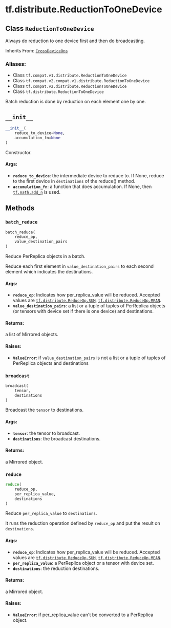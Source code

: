 <div itemscope itemtype="http://developers.google.com/ReferenceObject">
<meta itemprop="name" content="tf.distribute.ReductionToOneDevice" />
<meta itemprop="path" content="Stable" />
<meta itemprop="property" content="__init__"/>
<meta itemprop="property" content="batch_reduce"/>
<meta itemprop="property" content="broadcast"/>
<meta itemprop="property" content="reduce"/>
</div>

# tf.distribute.ReductionToOneDevice

## Class `ReductionToOneDevice`

Always do reduction to one device first and then do broadcasting.

Inherits From: [`CrossDeviceOps`](../../tf/distribute/CrossDeviceOps.md)

### Aliases:

* Class `tf.compat.v1.distribute.ReductionToOneDevice`
* Class `tf.compat.v2.compat.v1.distribute.ReductionToOneDevice`
* Class `tf.compat.v2.distribute.ReductionToOneDevice`
* Class `tf.distribute.ReductionToOneDevice`

<!-- Placeholder for "Used in" -->

Batch reduction is done by reduction on each element one by one.

<h2 id="__init__"><code>__init__</code></h2>

``` python
__init__(
    reduce_to_device=None,
    accumulation_fn=None
)
```

Constructor.


#### Args:


* <b>`reduce_to_device`</b>: the intermediate device to reduce to. If None, reduce
  to the first device in `destinations` of the reduce() method.
* <b>`accumulation_fn`</b>: a function that does accumulation.  If None, then
  <a href="../../tf/math/add_n.md"><code>tf.math.add_n</code></a> is used.



## Methods

<h3 id="batch_reduce"><code>batch_reduce</code></h3>

``` python
batch_reduce(
    reduce_op,
    value_destination_pairs
)
```

Reduce PerReplica objects in a batch.

Reduce each first element in `value_destination_pairs` to each second
element which indicates the destinations.

#### Args:


* <b>`reduce_op`</b>: Indicates how per_replica_value will be reduced. Accepted
  values are <a href="../../tf/distribute/ReduceOp.md#SUM"><code>tf.distribute.ReduceOp.SUM</code></a>, <a href="../../tf/distribute/ReduceOp.md#MEAN"><code>tf.distribute.ReduceOp.MEAN</code></a>.
* <b>`value_destination_pairs`</b>: a list or a tuple of tuples of PerReplica objects
  (or tensors with device set if there is one device) and destinations.


#### Returns:

a list of Mirrored objects.



#### Raises:


* <b>`ValueError`</b>: if `value_destination_pairs` is not a list or a tuple of
  tuples of PerReplica objects and destinations

<h3 id="broadcast"><code>broadcast</code></h3>

``` python
broadcast(
    tensor,
    destinations
)
```

Broadcast the `tensor` to destinations.


#### Args:


* <b>`tensor`</b>: the tensor to broadcast.
* <b>`destinations`</b>: the broadcast destinations.


#### Returns:

a Mirrored object.


<h3 id="reduce"><code>reduce</code></h3>

``` python
reduce(
    reduce_op,
    per_replica_value,
    destinations
)
```

Reduce `per_replica_value` to `destinations`.

It runs the reduction operation defined by `reduce_op` and put the
result on `destinations`.

#### Args:


* <b>`reduce_op`</b>: Indicates how per_replica_value will be reduced. Accepted
  values are <a href="../../tf/distribute/ReduceOp.md#SUM"><code>tf.distribute.ReduceOp.SUM</code></a>, <a href="../../tf/distribute/ReduceOp.md#MEAN"><code>tf.distribute.ReduceOp.MEAN</code></a>.
* <b>`per_replica_value`</b>: a PerReplica object or a tensor with device set.
* <b>`destinations`</b>: the reduction destinations.


#### Returns:

a Mirrored object.



#### Raises:


* <b>`ValueError`</b>: if per_replica_value can't be converted to a PerReplica
  object.




